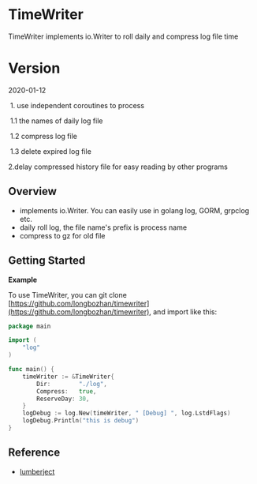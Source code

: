 # TimeWriter

TimeWriter implements io.Writer to roll daily and compress log file time

# Version

2020-01-12

​    1. use independent coroutines to process

​    1.1 the names of  daily  log file

​    1.2 compress log file

​    1.3  delete expired  log file

   2.delay compressed history file for easy reading by other programs

## Overview

* implements io.Writer. You can easily use in golang log, GORM, grpclog etc.
* daily roll log, the file name's prefix is process name
* compress to gz for old file

## Getting Started

**Example**

To use TimeWriter, you can git clone [https://github.com/longbozhan/timewriter](https://github.com/longbozhan/timewriter), and import like this:

```go
package main

import (
	"log"
)

func main() {
	timeWriter := &TimeWriter{
		Dir:        "./log",
		Compress:   true,
		ReserveDay: 30,
	}
	logDebug := log.New(timeWriter, " [Debug] ", log.LstdFlags)
	logDebug.Println("this is debug")
}

```

## Reference

* [lumberject](https://github.com/natefinch/lumberjack)
